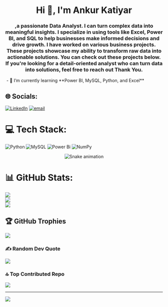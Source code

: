 <h1 align="center">Hi 👋, I'm Ankur Katiyar</h1>
<h3 align="center">,a passionate Data Analyst. I can turn complex data into meaningful insights. I specialize in using tools like Excel, Power BI, and SQL to help businesses make informed decisions and drive growth. I have worked on various business projects. These projects showcase my ability to transform raw data into actionable solutions. You can check out these projects below. If you're looking for a detail-oriented analyst who can turn data into solutions, feel free to reach out Thank You.</h3>
<img src= "https://www.google.com/url?sa=i&url=https%3A%2F%2Fwww.freepik.com%2Ffree-vector%2Fcute-astronaut-working-laptop-cartoon-vector-icon-illustration-science-technology-icon-isolated_25528616.htm&psig=AOvVaw2qvqtb-Lt5I611kACtlkFG&ust=1757943687194000&source=images&cd=vfe&opi=89978449&ved=0CBIQjRxqFwoTCIiq0eGw2I8DFQAAAAAdAAAAABAE" alt="">
- 🌱 I’m currently learning **Power BI, MySQL, Python, and Excel**

## 🌐 Socials:
[![LinkedIn](https://img.shields.io/badge/LinkedIn-%230077B5.svg?logo=linkedin&logoColor=white)](https://linkedin.com/in/ankurkatiyar167/) [![email](https://img.shields.io/badge/Email-D14836?logo=gmail&logoColor=white)](mailto:ankurkatiyar167@gmail.com) 


# 💻 Tech Stack:
![Python](https://img.shields.io/badge/python-3670A0?style=for-the-badge&logo=python&logoColor=ffdd54) ![MySQL](https://img.shields.io/badge/mysql-4479A1.svg?style=for-the-badge&logo=mysql&logoColor=white) ![Power Bi](https://img.shields.io/badge/power_bi-F2C811?style=for-the-badge&logo=powerbi&logoColor=black) ![NumPy](https://img.shields.io/badge/numpy-%23013243.svg?style=for-the-badge&logo=numpy&logoColor=white)

<!-- Snake Game Repo View -->

<div align="center">
  <img src="https://profile-readme-generator.com/assets/snake.svg" alt="Snake animation" />
</div>



# 📊 GitHub Stats:
![](https://github-readme-stats.vercel.app/api?username=ankurkatiyar167&theme=dark&hide_border=false&include_all_commits=true&count_private=false)<br/>
![](https://nirzak-streak-stats.vercel.app/?user=ankurkatiyar167&theme=dark&hide_border=false)<br/>
![](https://github-readme-stats.vercel.app/api/top-langs/?username=ankurkatiyar167&theme=dark&hide_border=false&include_all_commits=true&count_private=false&layout=compact)

## 🏆 GitHub Trophies
![](https://github-profile-trophy.vercel.app/?username=ankurkatiyar167&theme=radical&no-frame=false&no-bg=true&margin-w=4)

### ✍️ Random Dev Quote
![](https://quotes-github-readme.vercel.app/api?type=horizontal&theme=radical)

### 🔝 Top Contributed Repo
![](https://github-contributor-stats.vercel.app/api?username=ankurkatiyar167&limit=5&theme=dark&combine_all_yearly_contributions=true)

---
[![](https://visitcount.itsvg.in/api?id=ankurkatiyar167&icon=0&color=0)](https://visitcount.itsvg.in)

<!-- Proudly created with GPRM ( https://gprm.itsvg.in ) -->
